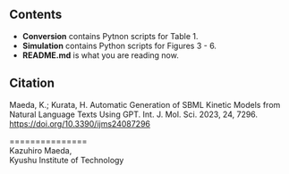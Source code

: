 ## Contents

- **Conversion** contains Pytnon scripts for Table 1.
- **Simulation** contains Python scripts for Figures 3 - 6.
- **README.md** is what you are reading now.

## Citation
Maeda, K.; Kurata, H. Automatic Generation of SBML Kinetic Models from Natural Language Texts Using GPT. Int. J. Mol. Sci. 2023, 24, 7296. https://doi.org/10.3390/ijms24087296


===============  
Kazuhiro Maeda,  
Kyushu Institute of Technology
